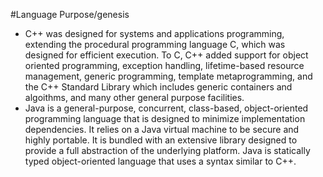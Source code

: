 #Language Purpose/genesis
* C++ was designed for systems and applications programming, extending the procedural programming language C, which was designed for efficient execution. To C, C++ added support for object oriented programming, exception handling, lifetime-based resource management, generic programming, template metaprogramming, and the C++ Standard Library which includes generic containers and algoithms, and many other general purpose facilities.
* Java is a general-purpose, concurrent, class-based, object-oriented programming language that is designed to minimize implementation dependencies. It relies on a Java virtual machine to be secure and highly portable. It is bundled with an extensive library designed to provide a full abstraction of the underlying platform. Java is statically typed object-oriented language that uses a syntax similar to C++.
